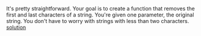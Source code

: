 It's pretty straightforward. Your goal is to create a function that removes the first and last characters of a string. You're given one parameter, the original string. You don't have to worry with strings with less than two characters.
[solution](firstandlast.js)
